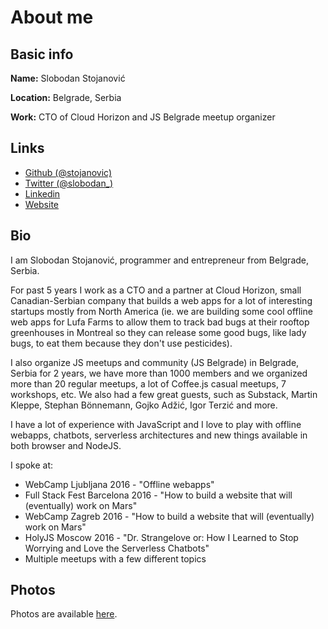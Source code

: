 # About me

## Basic info

**Name:** Slobodan Stojanović

**Location:** Belgrade, Serbia

**Work:** CTO of Cloud Horizon and JS Belgrade meetup organizer

## Links

- [Github (@stojanovic)](https://github.com/stojanovic)
- [Twitter (@slobodan_)](http://twitter.com/slobodan_)
- [Linkedin](https://rs.linkedin.com/in/sstojanovic)
- [Website](http://slobodan.me)

## Bio

I am Slobodan Stojanović, programmer and entrepreneur from Belgrade, Serbia.

For past 5 years I work as a CTO and a partner at Cloud Horizon, small Canadian-Serbian company that builds a web apps for a lot of interesting startups mostly from North America (ie. we are building some cool offline web apps for Lufa Farms to allow them to track bad bugs at their rooftop greenhouses in Montreal so they can release some good bugs, like lady bugs, to eat them because they don't use pesticides).

I also organize JS meetups and community (JS Belgrade) in Belgrade, Serbia for 2 years, we have more than 1000 members and we organized more than 20 regular meetups, a lot of Coffee.js casual meetups, 7 workshops, etc. We also had a few great guests, such as Substack, Martin Kleppe, Stephan Bönnemann, Gojko Adžić, Igor Terzić and more.

I have a lot of experience with JavaScript and I love to play with offline webapps, chatbots, serverless architectures and new things available in both browser and NodeJS.

I spoke at:
- WebCamp Ljubljana 2016 - "Offline webapps"
- Full Stack Fest Barcelona 2016 - "How to build a website that will (eventually) work on Mars"
- WebCamp Zagreb 2016 - "How to build a website that will (eventually) work on Mars"
- HolyJS Moscow 2016 - "Dr. Strangelove or: How I Learned to Stop Worrying and Love the Serverless Chatbots"
- Multiple meetups with a few different topics

## Photos

Photos are available [here](photos).